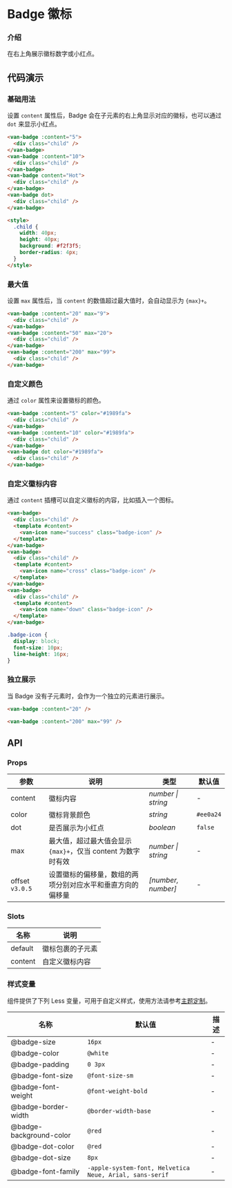 # Badge 徽标

### 介绍

在右上角展示徽标数字或小红点。

## 代码演示

### 基础用法

设置 `content` 属性后，Badge 会在子元素的右上角显示对应的徽标，也可以通过 `dot` 来显示小红点。

```html
<van-badge :content="5">
  <div class="child" />
</van-badge>
<van-badge :content="10">
  <div class="child" />
</van-badge>
<van-badge content="Hot">
  <div class="child" />
</van-badge>
<van-badge dot>
  <div class="child" />
</van-badge>

<style>
  .child {
    width: 40px;
    height: 40px;
    background: #f2f3f5;
    border-radius: 4px;
  }
</style>
```

### 最大值

设置 `max` 属性后，当 `content` 的数值超过最大值时，会自动显示为 `{max}+`。

```html
<van-badge :content="20" max="9">
  <div class="child" />
</van-badge>
<van-badge :content="50" max="20">
  <div class="child" />
</van-badge>
<van-badge :content="200" max="99">
  <div class="child" />
</van-badge>
```

### 自定义颜色

通过 `color` 属性来设置徽标的颜色。

```html
<van-badge :content="5" color="#1989fa">
  <div class="child" />
</van-badge>
<van-badge :content="10" color="#1989fa">
  <div class="child" />
</van-badge>
<van-badge dot color="#1989fa">
  <div class="child" />
</van-badge>
```

### 自定义徽标内容

通过 `content` 插槽可以自定义徽标的内容，比如插入一个图标。

```html
<van-badge>
  <div class="child" />
  <template #content>
    <van-icon name="success" class="badge-icon" />
  </template>
</van-badge>
<van-badge>
  <div class="child" />
  <template #content>
    <van-icon name="cross" class="badge-icon" />
  </template>
</van-badge>
<van-badge>
  <div class="child" />
  <template #content>
    <van-icon name="down" class="badge-icon" />
  </template>
</van-badge>
```

```css
.badge-icon {
  display: block;
  font-size: 10px;
  line-height: 16px;
}
```

### 独立展示

当 Badge 没有子元素时，会作为一个独立的元素进行展示。

```html
<van-badge :content="20" />

<van-badge :content="200" max="99" />
```

## API

### Props

| 参数            | 说明                                                       | 类型               | 默认值    |
|-----------------|----------------------------------------------------------|--------------------|-----------|
| content         | 徽标内容                                                   | _number \| string_ | -         |
| color           | 徽标背景颜色                                               | _string_           | `#ee0a24` |
| dot             | 是否展示为小红点                                           | _boolean_          | `false`   |
| max             | 最大值，超过最大值会显示 `{max}+`，仅当 content 为数字时有效 | _number \| string_ | -         |
| offset `v3.0.5` | 设置徽标的偏移量，数组的两项分别对应水平和垂直方向的偏移量  | _[number, number]_ | -         |

### Slots

| 名称    | 说明             |
|---------|----------------|
| default | 徽标包裹的子元素 |
| content | 自定义徽标内容   |

### 样式变量

组件提供了下列 Less 变量，可用于自定义样式，使用方法请参考[主题定制](#/zh-CN/theme)。

| 名称                    | 默认值                                                  | 描述 |
|-------------------------|---------------------------------------------------------|------|
| @badge-size             | `16px`                                                  | -    |
| @badge-color            | `@white`                                                | -    |
| @badge-padding          | `0 3px`                                                 | -    |
| @badge-font-size        | `@font-size-sm`                                         | -    |
| @badge-font-weight      | `@font-weight-bold`                                     | -    |
| @badge-border-width     | `@border-width-base`                                    | -    |
| @badge-background-color | `@red`                                                  | -    |
| @badge-dot-color        | `@red`                                                  | -    |
| @badge-dot-size         | `8px`                                                   | -    |
| @badge-font-family      | `-apple-system-font, Helvetica Neue, Arial, sans-serif` | -    |
